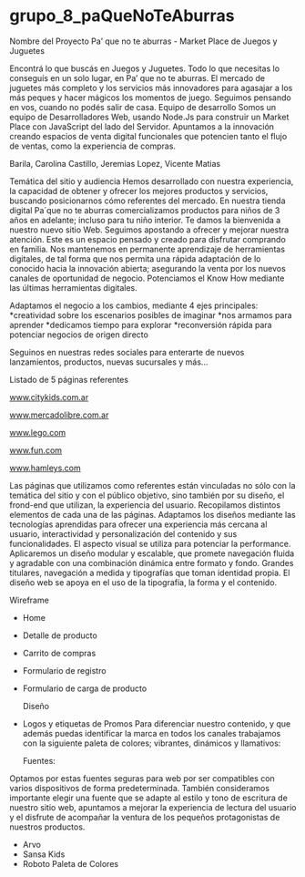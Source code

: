# grupo_8_paQueNoTeAburras

  Nombre del Proyecto Pa’ que no te aburras - Market Place de Juegos y Juguetes

Encontrá lo que buscás en Juegos y Juguetes. Todo lo que necesitas lo conseguís en un solo lugar, en Pa’ que no te aburras. El mercado de juguetes más completo y los servicios más innovadores para agasajar a los más peques y hacer mágicos los momentos de juego. Seguimos pensando en vos, cuando no podés salir de casa.
Equipo de desarrollo
Somos un equipo de Desarrolladores Web, usando Node.Js para construir un Market Place con JavaScript del lado del Servidor.
Apuntamos a la innovación creando espacios  de  venta digital  funcionales que potencien tanto el flujo de ventas, como la experiencia de compras.  
                             
 Barila, Carolina
Castillo, Jeremias
Lopez, Vicente Matias

  Temática del sitio y audiencia
Hemos desarrollado con nuestra experiencia, la capacidad de obtener y ofrecer los mejores productos y servicios, buscando posicionarnos cómo referentes del mercado. En nuestra tienda digital Pa´que no te aburras comercializamos productos para  niños de 3 años en adelante; incluso para tu niño interior. 
Te damos la bienvenida a nuestro nuevo sitio Web. Seguimos apostando a ofrecer y mejorar nuestra atención. Este es un espacio pensado y creado para disfrutar comprando en familia. Nos mantenemos en permanente aprendizaje de herramientas digitales, de tal forma que nos permita una rápida adaptación de lo conocido hacia la innovación abierta; asegurando la venta por los nuevos canales de oportunidad de negocio. Potenciamos el Know How mediante las últimas herramientas  digitales. 

Adaptamos el negocio a los cambios, mediante 4 ejes principales:
*creatividad sobre los escenarios posibles de imaginar
*nos armamos para aprender
*dedicamos tiempo para explorar
*reconversión rápida para potenciar negocios de origen directo

Seguinos en nuestras redes sociales para enterarte de nuevos lanzamientos, productos, nuevas sucursales y más…

  Listado de 5 páginas referentes
  
www.citykids.com.ar

www.mercadolibre.com.ar

www.lego.com

www.fun.com

www.hamleys.com

Las páginas que utilizamos como referentes están vinculadas no sólo con la temática del sitio y con el público objetivo, sino también por su diseño,  el frond-end que utilizan, la experiencia del usuario. Recopilamos distintos elementos de cada una de las páginas. Adaptamos los diseños mediante las tecnologías aprendidas para ofrecer una experiencia más cercana al usuario, interactividad y personalización del contenido y sus funcionalidades. El aspecto visual se utiliza para potenciar la performance.
Aplicaremos un diseño modular y escalable, que promete navegación fluida y agradable con una combinación dinámica entre formato y fondo.
Grandes titulares, navegación a medida y tipografías que toman identidad propia. El diseño web se apoya en el uso de la tipografía, la forma y el contenido.


  Wireframe
  
* Home
* Detalle de producto
* Carrito de compras
* Formulario de registro
* Formulario de carga de producto

  Diseño
  
* Logos y etiquetas de Promos
Para diferenciar nuestro contenido, y que además puedas identificar la marca en todos los canales  trabajamos con la siguiente paleta de colores; vibrantes, dinámicos y llamativos:
  
  Fuentes:
  
Optamos por estas  fuentes seguras para web por ser compatibles con varios dispositivos de forma predeterminada. También consideramos  importante elegir una fuente que se adapte al estilo y tono de escritura de nuestro sitio web, apuntamos a mejorar la experiencia de lectura del usuario y el disfrute de acompañar la ventura de los pequeños protagonistas de nuestros productos.
* Arvo
* Sansa Kids
* Roboto
Paleta de  Colores 
 

